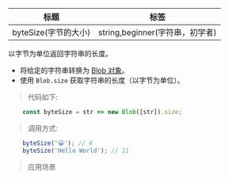 |  标题   | 标签  |
|  ----  | ----  |
| byteSize(字节的大小) | string,beginner(字符串，初学者) |

以字节为单位返回字符串的长度。

* 将给定的字符串转换为 [Blob 对象](https://developer.mozilla.org/en-US/docs/Web/API/Blob)。
* 使用 `Blob.size` 获取字符串的长度（以字节为单位）。 


> 代码如下:

```js
    const byteSize = str => new Blob([str]).size;
```

> 调用方式:

```js
    byteSize('😀'); // 4
    byteSize('Hello World'); // 11
```

> 应用场景
